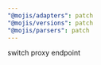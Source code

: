 ```yaml
---
"@mojis/adapters": patch
"@mojis/versions": patch
"@mojis/parsers": patch
---
```


switch proxy endpoint
